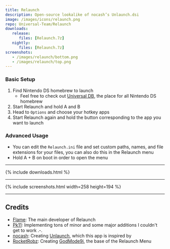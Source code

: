 ```yaml
---
title: Relaunch
description: Open-source lookalike of nocash’s Unlaunch.dsi
image: /images/icons/relaunch.png
repo: Universal-Team/Relaunch
downloads:
   release:
      files: [Relaunch.7z]
   nightly:
      files: [Relaunch.7z]
screenshots:
   - /images/relaunch/bottom.png
   - /images/relaunch/top.png
---
```


### Basic Setup
1. Find Nintendo DS homebrew to launch
   - Feel free to check out <a href="https://db.universal-team.net/ds/">Universal DB</a>, the place for all Nintendo DS homebrew
1. Start Relaunch and hold <span class="circled">A</span> and <span class="circled">B</span>
1. Head to `Options` and choose your hotkey apps
1. Start Relaunch again and hold the button corresponding to the app you want to launch

### Advanced Usage
- You can edit the <code>Relaunch.ini</code> file and set custom paths, names, and file extensions for your files, you can also do this in the Relaunch menu
- Hold <span class="circled">A</span> + <span class="circled">B</span> on boot in order to open the menu

----

{% include downloads.html %}

----
{% include screenshots.html width=258 height=194 %}

----

## Credits
- [Flame](https://github.com/FlameKat53): The main developer of Relaunch
- [Pk11](https://github.com/Epicpkmn11): Implementing tons of minor and some major additions I couldn't get to work .-.
- [nocash](http://problemkaputt.de): Creating [Unlaunch](http://problemkaputt.de/unlaunch.htm), which this app is inspired by
- [RocketRobz](https://github.com/RocketRobz): Creating [GodMode9i](https://github.com/RocketRobz/GodMode9i), the base of the Relaunch Menu
